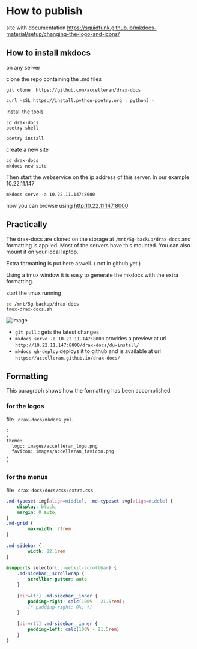 # How to publish

site with documentation
https://squidfunk.github.io/mkdocs-material/setup/changing-the-logo-and-icons/

## How to install mkdocs
on any server 

clone the repo containing the .md files
```
git clone  https://github.com/accelleran/drax-docs
```

```
curl -sSL https://install.python-poetry.org | python3 -
```

install the tools
``` 
cd drax-docs
poetry shell
```
``` 
poetry install
```

create a new site
```
cd drax-docs
mkdocs new site
```

Then start the webservice on the ip address of this server. In our example 10.22.11.147

```
mkdocs serve -a 10.22.11.147:8000     
```

now you can browse using [http:10.22.11.147:8000](http://10.22.11.147:8000/drax-docs/)

## Practically
The drax-docs are cloned on the storage at ```/mnt/5g-backup/drax-docs``` and formatting is applied.
Most of the servers have this mounted. You can also mount it on your local laptop.

Extra formatting is put here aswell. ( not in github yet ) 

Using a tmux window it is easy to generate the mkdocs with the extra formatting.

start the tmux running 
```
cd /mnt/5g-backup/drax-docs
tmux-drax-docs.sh
```

![image](https://user-images.githubusercontent.com/21971027/208913910-b314b3c7-9ba1-40af-b33b-e0d781408ef9.png)


* ```git pull``` : gets the latest changes 
* ```mkdocs serve -a 10.22.11.147:8000``` provides a preview at url ``` http://10.22.11.147:8000/drax-docs/du-install/ ```
* ```mkdocs gh-deploy``` deploys it to github and is available at url ```https://accelleran.github.io/drax-docs/```

## Formatting 
This paragraph shows how the formatting has been accomplished

### for the logos
file ``` drax-docs/mkdocs.yml```. 
```
:
:
theme:                                    
  logo: images/accelleran_logo.png        
  favicon: images/accelleran_favicon.png
:
:
```

### for the menus
file ``` drax-docs/docs/css/extra.css``` 

``` css
.md-typeset img[align=middle], .md-typeset svg[align=middle] {                          
    display: block;                                                                     
    margin: 0 auto;                                                                     
}                                                                                       
.md-grid {                                                                              
        max-width: 71rem                                                                
}                                                                                       
                                                                                        
.md-sidebar {                                                                           
        width: 22.1rem                                                                  
}                                                                                       
                                                                                        
@supports selector(::-webkit-scrollbar) {                                               
    .md-sidebar__scrollwrap {                                                           
        scrollbar-gutter: auto                                                          
    }                                                                                   
                                                                                        
    [dir=ltr] .md-sidebar__inner {                                                      
        padding-right: calc(100% - 21.5rem);                                            
        /* padding-right: 0%; */                                                        
    }                                                                                   
                                                                                        
    [dir=rtl] .md-sidebar__inner {                                                      
        padding-left: calc(100% - 21.5rem)                                              
    }                                                                                   
}                                                                                       
```


